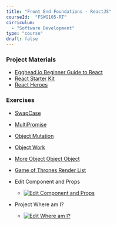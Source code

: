 ```yaml
---
title: "Front End Foundations - ReactJS" 
courseId:  "FSWG105-RT"
cirriculum: 
  - "Software Development"
type: "course"
draft: false
---
```


### Project Materials

* [Egghead.io Beginner Guide to React](https://egghead.io/courses/the-beginner-s-guide-to-reactjs)
* [React Starter Kit](https://github.com/jtomchak/React-Starter-Kit)
* [React Heroes](https://github.com/jtomchak/react-heroes/)

### Exercises

* [SwapCase](http://jsbin.com/wejexiq/4/edit?js,console)
* [MultiPromise](http://jsbin.com/vusofe/5/edit?js,console)
* [Object Mutation](http://jsbin.com/titalen/1/edit?js,console)
* [Object Work](http://jsbin.com/xexoful/8/edit?js,console)
* [More Object Object Object](http://jsbin.com/suyele/3/edit?js,console)
* [Game of Thrones Render List](https://codesandbox.io/s/jjo14rxo75)

* Edit Component and Props
  * [![Edit Component and Props](https://codesandbox.io/static/img/play-codesandbox.svg)](https://codesandbox.io/s/l70zm3m6yz)
* Project Where am I?
  * [![Edit Where am I?](https://codesandbox.io/static/img/play-codesandbox.svg)](https://codesandbox.io/s/kwvvqp0pkr)
